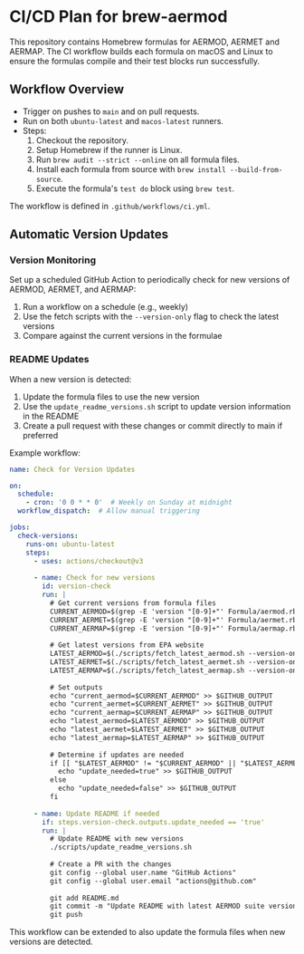 # CI/CD Plan for brew-aermod

This repository contains Homebrew formulas for AERMOD, AERMET and AERMAP. The CI
workflow builds each formula on macOS and Linux to ensure the formulas compile
and their test blocks run successfully.

## Workflow Overview

- Trigger on pushes to `main` and on pull requests.
- Run on both `ubuntu-latest` and `macos-latest` runners.
- Steps:
  1. Checkout the repository.
  2. Setup Homebrew if the runner is Linux.
  3. Run `brew audit --strict --online` on all formula files.
  4. Install each formula from source with `brew install --build-from-source`.
  5. Execute the formula's `test do` block using `brew test`.

The workflow is defined in `.github/workflows/ci.yml`.

## Automatic Version Updates

### Version Monitoring

Set up a scheduled GitHub Action to periodically check for new versions of AERMOD, AERMET, and AERMAP:

1. Run a workflow on a schedule (e.g., weekly)
2. Use the fetch scripts with the `--version-only` flag to check the latest versions
3. Compare against the current versions in the formulae

### README Updates

When a new version is detected:

1. Update the formula files to use the new version
2. Use the `update_readme_versions.sh` script to update version information in the README
3. Create a pull request with these changes or commit directly to main if preferred

Example workflow:

```yaml
name: Check for Version Updates

on:
  schedule:
    - cron: '0 0 * * 0'  # Weekly on Sunday at midnight
  workflow_dispatch:  # Allow manual triggering

jobs:
  check-versions:
    runs-on: ubuntu-latest
    steps:
      - uses: actions/checkout@v3
      
      - name: Check for new versions
        id: version-check
        run: |
          # Get current versions from formula files
          CURRENT_AERMOD=$(grep -E 'version "[0-9]+"' Formula/aermod.rb | grep -oE '[0-9]+')
          CURRENT_AERMET=$(grep -E 'version "[0-9]+"' Formula/aermet.rb | grep -oE '[0-9]+')
          CURRENT_AERMAP=$(grep -E 'version "[0-9]+"' Formula/aermap.rb | grep -oE '[0-9]+')
          
          # Get latest versions from EPA website
          LATEST_AERMOD=$(./scripts/fetch_latest_aermod.sh --version-only)
          LATEST_AERMET=$(./scripts/fetch_latest_aermet.sh --version-only)
          LATEST_AERMAP=$(./scripts/fetch_latest_aermap.sh --version-only)
          
          # Set outputs
          echo "current_aermod=$CURRENT_AERMOD" >> $GITHUB_OUTPUT
          echo "current_aermet=$CURRENT_AERMET" >> $GITHUB_OUTPUT
          echo "current_aermap=$CURRENT_AERMAP" >> $GITHUB_OUTPUT
          echo "latest_aermod=$LATEST_AERMOD" >> $GITHUB_OUTPUT
          echo "latest_aermet=$LATEST_AERMET" >> $GITHUB_OUTPUT
          echo "latest_aermap=$LATEST_AERMAP" >> $GITHUB_OUTPUT
          
          # Determine if updates are needed
          if [[ "$LATEST_AERMOD" != "$CURRENT_AERMOD" || "$LATEST_AERMET" != "$CURRENT_AERMET" || "$LATEST_AERMAP" != "$CURRENT_AERMAP" ]]; then
            echo "update_needed=true" >> $GITHUB_OUTPUT
          else
            echo "update_needed=false" >> $GITHUB_OUTPUT
          fi
      
      - name: Update README if needed
        if: steps.version-check.outputs.update_needed == 'true'
        run: |
          # Update README with new versions
          ./scripts/update_readme_versions.sh
          
          # Create a PR with the changes
          git config --global user.name "GitHub Actions"
          git config --global user.email "actions@github.com"
          
          git add README.md
          git commit -m "Update README with latest AERMOD suite versions"
          git push
```

This workflow can be extended to also update the formula files when new versions are detected.

